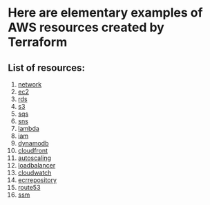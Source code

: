 Here are elementary examples of AWS resources created by Terraform
====

## List of resources:

1. [network](network.tf) 
2. [ec2](ec2.tf)
3. [rds](rds.tf)
4. [s3](s3.tf)
5. [sqs](sqs.tf)
6. [sns](sns.tf)
7. [lambda](lambda.tf)
8. [iam](iam.tf)
9. [dynamodb](dynamodb.tf)
10. [cloudfront](cloudfront.tf)
11. [autoscaling](autoscaling.tf)
12. [loadbalancer](loadbalancer.tf)
13. [cloudwatch](cloudwatch.tf)
14. [ecrrepository](ecrrepository.tf)
15. [route53](route53.tf)
16. [ssm](ssm.tf)


